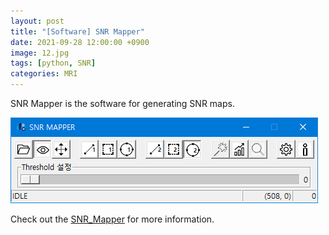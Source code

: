```yaml
---
layout: post
title: "[Software] SNR Mapper"
date: 2021-09-28 12:00:00 +0900
image: 12.jpg
tags: [python, SNR]
categories: MRI
---
```

SNR Mapper is the software for generating SNR maps.

![img](https://raw.githubusercontent.com/kim01414/SNR_Mapper/main/readme/s1.png)

Check out the [SNR_Mapper][github] for more information. 

[github]: https://github.com/kim01414/SNR_Mapper
